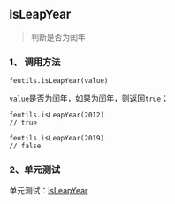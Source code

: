## isLeapYear

> 判断是否为闰年

### 1、 调用方法

```
feutils.isLeapYear(value)
```

`value`是否为闰年，如果为闰年，则返回`true`；

```
feutils.isLeapYear(2012) 
// true

feutils.isLeapYear(2019) 
// false
```

### 2、单元测试

单元测试：[isLeapYear](http://www.zhangyunling.com/study/feutils/#isLeapYear)